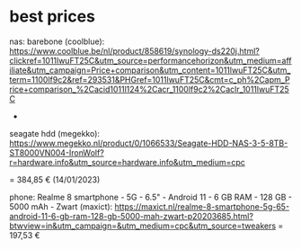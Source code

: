 # best prices
nas:
barebone (coolblue): https://www.coolblue.be/nl/product/858619/synology-ds220j.html?clickref=1011lwuFT25C&utm_source=performancehorizon&utm_medium=affiliate&utm_campaign=Price+comparison&utm_content=1011lwuFT25C&utm_term=1100lf9c2&ref=293531&PHGref=1011lwuFT25C&cmt=c_ph%2Capm_Price+comparison_%2Cacid1011l124%2Cacr_1100lf9c2%2Caclr_1011lwuFT25C

+

seagate hdd (megekko): https://www.megekko.nl/product/0/1066533/Seagate-HDD-NAS-3-5-8TB-ST8000VN004-IronWolf?r=hardware.info&utm_source=hardware.info&utm_medium=cpc

= 384,85 € (14/01/2023)

phone:
Realme 8 smartphone - 5G - 6.5" - Android 11 - 6 GB RAM - 128 GB - 5000 mAh - Zwart (maxict):
https://maxict.nl/realme-8-smartphone-5g-65-android-11-6-gb-ram-128-gb-5000-mah-zwart-p20203685.html?btwview=in&utm_campaign=&utm_medium=cpc&utm_source=tweakers
= 197,53 €
